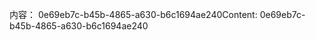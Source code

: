 <span data-ttu-id="dca88-101">内容： 0e69eb7c-b45b-4865-a630-b6c1694ae240</span><span class="sxs-lookup"><span data-stu-id="dca88-101">Content: 0e69eb7c-b45b-4865-a630-b6c1694ae240</span></span>